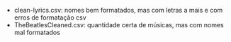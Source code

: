 - clean-lyrics.csv: nomes bem formatados, mas com letras a mais e com erros de formatação csv
- TheBeatlesCleaned.csv: quantidade certa de músicas, mas com nomes mal formatados